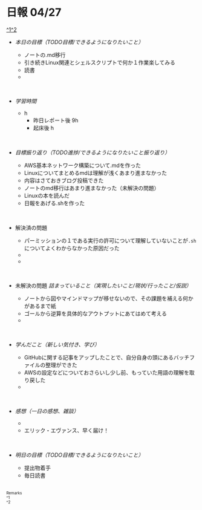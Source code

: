 # 日報 04/27
[^1](#remarks)[^2](#remarks)


- *本日の目標（TODO目標/できるようになりたいこと）*

  - ノートの.md移行
  - 引き続きLinux関連とシェルスクリプトで何か１作業楽してみる
  - 読書
  - 
  



<br>


- *学習時間*

  - h 
    - 昨日レポート後 9h
    - 起床後 h


<br>


- *目標振り返り（TODO進捗/できるようになりたいこと振り返り）*

  - AWS基本ネットワーク構築について.mdを作った
  - Linuxについてまとめるmdは理解が浅くあまり進まなかった
  - 内容はさておきブログ投稿できた
  - ノートのmd移行はあまり進まなかった（未解決の問題）
  - Linuxの本を読んだ
  - 日報をあげる.shを作った


<br>


- 解決済の問題

  - パーミッションの１である実行の許可について理解していないことが`.sh`についてよくわからなかった原因だった
  - 
  - 


<br>


- 未解決の問題 *詰まっていること（実現したいこと/現状/行ったこと/仮説）*

  - ノートから図やマインドマップが移せないので、その課題を補える何かがあるまで紙
  - ゴールから逆算を具体的なアウトプットにあてはめて考える
  - 


<br>


- *学んだこと（新しい気付き、学び）*

  - GitHubに関する記事をアップしたことで、自分自身の頭にあるバッチファイルの整理ができた
  - AWSの設定などについておさらいし少し前、もっていた用語の理解を取り戻した
  - 


<br>


- *感想（一日の感想、雑談）*

  - 
  - エリック・エヴァンス、早く届け！


<br>


- *明日の目標（TODO目標/できるようになりたいこと）*

  - 提出物着手
  - 毎日読書
  

<!-- end -->

<br>


<span id="remarks" style="font-size:x-small">
  Remarks<br>
  ^1 <br>
  ^2 <br>
</span>


<br>

